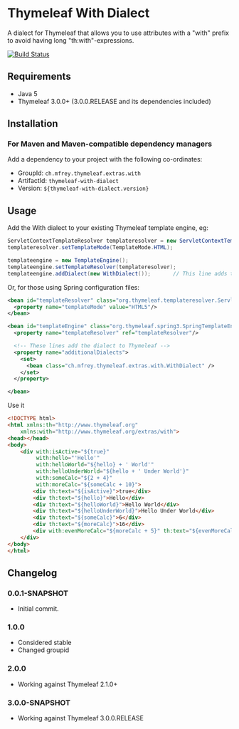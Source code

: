 
Thymeleaf With Dialect
========================

A dialect for Thymeleaf that allows you to use attributes with a "with" prefix to avoid having long "th:with"-expressions.

[![Build Status](https://travis-ci.org/Antibrumm/thymeleaf-extras-with-dialect.png)](https://travis-ci.org/Antibrumm/thymeleaf-extras-with-dialect)

Requirements
------------

 - Java 5
 - Thymeleaf 3.0.0+ (3.0.0.RELEASE and its dependencies included)


Installation
------------

### For Maven and Maven-compatible dependency managers
Add a dependency to your project with the following co-ordinates:

 - GroupId: `ch.mfrey.thymeleaf.extras.with`
 - ArtifactId: `thymeleaf-with-dialect`
 - Version: `${thymeleaf-with-dialect.version}`


Usage
-----

Add the With dialect to your existing Thymeleaf template engine, eg:

```java
ServletContextTemplateResolver templateresolver = new ServletContextTemplateResolver();
templateresolver.setTemplateMode(TemplateMode.HTML);

templateengine = new TemplateEngine();
templateengine.setTemplateResolver(templateresolver);
templateengine.addDialect(new WithDialect());		// This line adds the dialect to Thymeleaf
```

Or, for those using Spring configuration files:

```xml
<bean id="templateResolver" class="org.thymeleaf.templateresolver.ServletContextTemplateResolver">
  <property name="templateMode" value="HTML5"/>
</bean>

<bean id="templateEngine" class="org.thymeleaf.spring3.SpringTemplateEngine">
  <property name="templateResolver" ref="templateResolver"/>

  <!-- These lines add the dialect to Thymeleaf -->
  <property name="additionalDialects">
    <set>
      <bean class="ch.mfrey.thymeleaf.extras.with.WithDialect" />
    </set>
  </property>

</bean>
```

Use it
```html
<!DOCTYPE html>
<html xmlns:th="http://www.thymeleaf.org"
	xmlns:with="http://www.thymeleaf.org/extras/with">
<head></head>
<body>
	<div with:isActive="${true}"
	 	 with:hello="'Hello'"
	 	 with:helloWorld="${hello} + ' World'"
	 	 with:helloUnderWorld="${hello + ' Under World'}"
	 	 with:someCalc="${2 + 4}"
	 	 with:moreCalc="${someCalc + 10}">
		<div th:text="${isActive}">true</div>
		<div th:text="${hello}">Hello</div>
		<div th:text="${helloWorld}">Hello World</div>
		<div th:text="${helloUnderWorld}">Hello Under World</div>
		<div th:text="${someCalc}">6</div>
		<div th:text="${moreCalc}">16</div>
		<div with:evenMoreCalc="${moreCalc + 5}" th:text="${evenMoreCalc}">21</div>
	</div>
</body>
</html>
```


Changelog
---------

### 0.0.1-SNAPSHOT
 - Initial commit.
 
### 1.0.0
 - Considered stable
 - Changed groupid

### 2.0.0
 - Working against Thymeleaf 2.1.0+

### 3.0.0-SNAPSHOT
 - Working against Thymeleaf 3.0.0.RELEASE